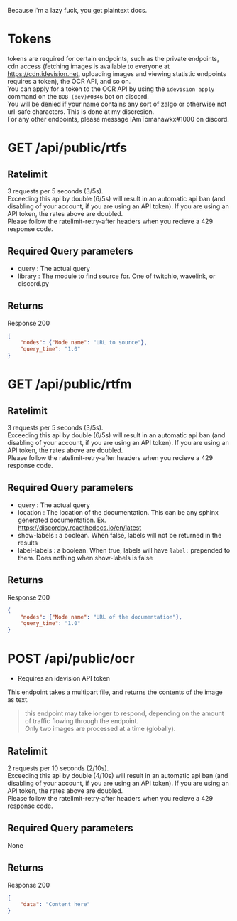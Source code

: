 Because i'm a lazy fuck, you get plaintext docs.

Tokens
========
tokens are required for certain endpoints, such as the private endpoints, cdn access (fetching images is available
to everyone at https://cdn.idevision.net, uploading images and viewing statistic endpoints requires a token), the OCR API, and so on. \
You can apply for a token to the OCR API by using the `idevision apply` command on the `BOB (dev)#0346` bot on discord. \
You will be denied if your name contains any sort of zalgo or otherwise not url-safe characters. This is done at my discresion. \
For any other endpoints, please message IAmTomahawkx#1000 on discord.


GET /api/public/rtfs
=======================

Ratelimit
----------
3 requests per 5 seconds (3/5s). \
Exceeding this api by double (6/5s) will result in an automatic api ban
(and disabling of your account, if you are using an API token). If you are using an API token, the rates above are doubled. \
Please follow the ratelimit-retry-after headers when you recieve a 429 response code.

Required Query parameters
---------------------------
- query : The actual query
- library : The module to find source for. One of twitchio, wavelink, or discord.py

Returns
--------
Response 200
```json
{
    "nodes": {"Node name": "URL to source"},
    "query_time": "1.0"
}
```

GET /api/public/rtfm
=======================

Ratelimit
----------
3 requests per 5 seconds (3/5s). \
Exceeding this api by double (6/5s) will result in an automatic api ban
(and disabling of your account, if you are using an API token). If you are using an API token, the rates above are doubled. \
Please follow the ratelimit-retry-after headers when you recieve a 429 response code.

Required Query parameters
---------------------------
- query : The actual query
- location : The location of the documentation. This can be any sphinx generated documentation. Ex. https://discordpy.readthedocs.io/en/latest
- show-labels : a boolean. When false, labels will not be returned in the results
- label-labels : a boolean. When true, labels will have `label:` prepended to them. Does nothing when show-labels is false

Returns
--------
Response 200
```json
{
    "nodes": {"Node name": "URL of the documentation"},
    "query_time": "1.0"
}
```

POST /api/public/ocr
======================

* Requires an idevision API token

This endpoint takes a multipart file, and returns the contents of the image as text.
> this endpoint may take longer to respond, depending on the amount of traffic flowing through the endpoint. \
> Only two images are processed at a time (globally).

Ratelimit
----------
2 requests per 10 seconds (2/10s). \
Exceeding this api by double (4/10s) will result in an automatic api ban
(and disabling of your account, if you are using an API token). If you are using an API token, the rates above are doubled. \
Please follow the ratelimit-retry-after headers when you recieve a 429 response code.

Required Query parameters
---------------------------
None

Returns
--------
Response 200
```json
{
    "data": "Content here"
}
```